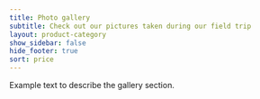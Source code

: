```yaml
---
title: Photo gallery
subtitle: Check out our pictures taken during our field trip
layout: product-category
show_sidebar: false
hide_footer: true
sort: price
---
```


Example text to describe the gallery section.